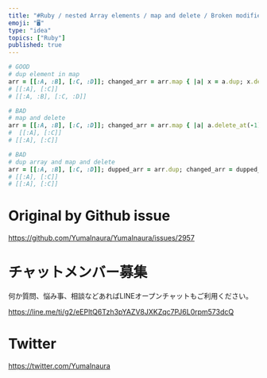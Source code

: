 ```yaml
---
title: "#Ruby / nested Array elements / map and delete / Broken modified origi"
emoji: "🖥"
type: "idea"
topics: ["Ruby"]
published: true
---
```


```rb
# GOOD
# dup element in map
arr = [[:A, :B], [:C, :D]]; changed_arr = arr.map { |a| x = a.dup; x.delete_at(-1); x }; p changed_arr; p arr
# [[:A], [:C]]
# [[:A, :B], [:C, :D]]

# BAD
# map and delete
arr = [[:A, :B], [:C, :D]]; changed_arr = arr.map { |a| a.delete_at(-1); a }; p changed_arr; p arr
#  [[:A], [:C]]
# [[:A], [:C]]

# BAD
# dup array and map and delete
arr = [[:A, :B], [:C, :D]]; dupped_arr = arr.dup; changed_arr = dupped_arr.map { |a| a.delete_at(-1); a }; p changed_arr; p arr
# [[:A], [:C]]
# [[:A], [:C]]


```

# Original by Github issue

https://github.com/YumaInaura/YumaInaura/issues/2957








<!-- Update From Qiita API -->

# チャットメンバー募集


何か質問、悩み事、相談などあればLINEオープンチャットもご利用ください。

https://line.me/ti/g2/eEPltQ6Tzh3pYAZV8JXKZqc7PJ6L0rpm573dcQ





# Twitter


https://twitter.com/YumaInaura


<!-- Update From Qiita API -->


